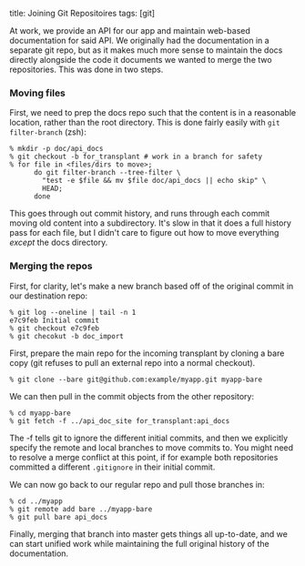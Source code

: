 title: Joining Git Repositoires
tags: [git]

At work, we provide an API for our app and maintain web-based
documentation for said API. We originally had the documentation in a
separate git repo, but as it makes much more sense to maintain the docs
directly alongside the code it documents we wanted to merge the two
repositories. This was done in two steps.

### Moving files

First, we need to prep the docs repo such that the content is in a
reasonable location, rather than the root directory. This is done fairly
easily with `git filter-branch` (zsh):

    % mkdir -p doc/api_docs
    % git checkout -b for_transplant # work in a branch for safety
    % for file in <files/dirs to move>;
          do git filter-branch --tree-filter \
            "test -e $file && mv $file doc/api_docs || echo skip" \
            HEAD;
          done

This goes through out commit history, and runs through each commit
moving old content into a subdirectory. It's slow in that it does a full
history pass for each file, but I didn't care to figure out how to move
everything _except_ the docs directory.

### Merging the repos

First, for clarity, let's make a new branch based off of the original
commit in our destination repo:

    % git log --oneline | tail -n 1
    e7c9feb Initial commit
    % git checkout e7c9feb
    % git checokut -b doc_import

First, prepare the main repo for the incoming transplant by cloning a
bare copy (git refuses to pull an external repo into a normal checkout).

    % git clone --bare git@github.com:example/myapp.git myapp-bare

We can then pull in the commit objects from the other repository:

    % cd myapp-bare
    % git fetch -f ../api_doc_site for_transplant:api_docs

The -f tells git to ignore the different initial commits, and then we
explicitly specify the remote and local branches to move commits to. You
might need to resolve a merge conflict at this point, if for example
both repositories committed a different `.gitignore` in their initial
commit.

We can now go back to our regular repo and pull those branches in:

    % cd ../myapp
    % git remote add bare ../myapp-bare
    % git pull bare api_docs

Finally, merging that branch into master gets things all up-to-date, and
we can start unified work while maintaining the full original history of
the documentation.


